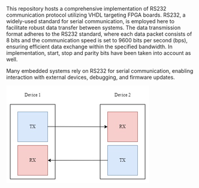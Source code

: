 This repository hosts a comprehensive implementation of RS232 communication protocol utilizing VHDL targeting FPGA boards. RS232, 
a widely-used standard for serial communication, is employed here to facilitate robust data transfer between systems. The data 
transmission format adheres to the RS232 standard, where each data packet consists of 8 bits and the communication speed is set
to 9600 bits per second (bps), ensuring efficient data exchange within the specified bandwidth. In implementation, start, stop 
and parity bits have been taken into account as well. 

Many embedded systems rely on RS232 for serial communication, enabling interaction with external devices, debugging, and 
firmware updates.


![Overview of RS232](./RS232.jpg)
